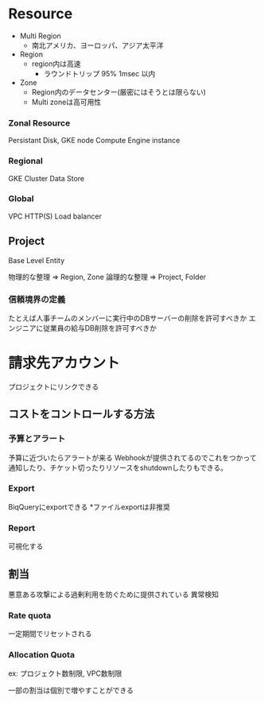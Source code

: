 # Resource
- Multi Region
  - 南北アメリカ、ヨーロッパ、アジア太平洋
- Region
  - region内は高速
    - ラウンドトリップ 95% 1msec 以内
- Zone
  - Region内のデータセンター(厳密にはそうとは限らない)
  - Multi zoneは高可用性


### Zonal Resource
Persistant Disk,
GKE node
Compute Engine instance

### Regional
GKE Cluster
Data Store

### Global
VPC
HTTP(S) Load balancer


## Project
Base Level Entity

物理的な整理 => Region, Zone
論理的な整理 => Project, Folder


### 信頼境界の定義
たとえば人事チームのメンバーに実行中のDBサーバーの削除を許可すべきか
エンジニアに従業員の給与DB削除を許可すべきか



# 請求先アカウント
プロジェクトにリンクできる

## コストをコントロールする方法
### 予算とアラート
予算に近づいたらアラートが来る
Webhookが提供されてるのでこれをつかって通知したり、チケット切ったりリソースをshutdownしたりもできる。

### Export
BiqQueryにexportできる
*ファイルexportは非推奨

### Report
可視化する


## 割当
悪意ある攻撃による過剰利用を防ぐために提供されている
異常検知

### Rate quota
一定期間でリセットされる

### Allocation Quota
ex: プロジェクト数制限, VPC数制限

一部の割当は個別で増やすことができる
